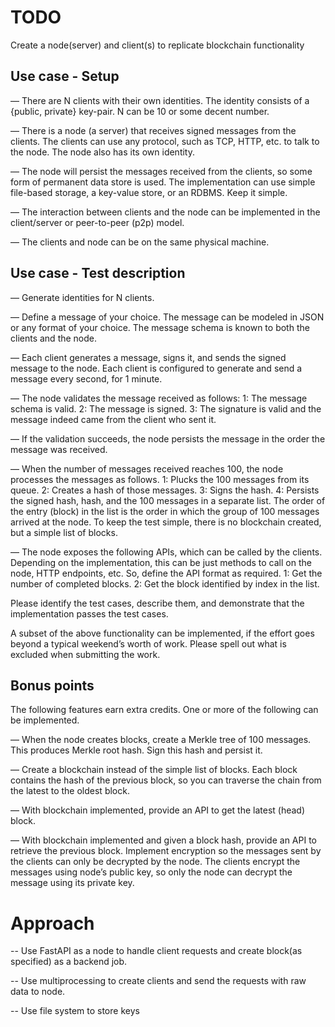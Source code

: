 
# TODO

Create a node(server) and client(s) to replicate blockchain functionality

## Use case - Setup
—  There are N clients with their own identities. The identity consists of a {public, private} key-pair. N can be 10 or some decent number.

—  There is a node (a server) that receives signed messages from the clients. The clients can use any protocol, such as TCP, HTTP, etc. to talk to the node. The node also has its own identity.

—  The node will persist the messages received from the clients, so some form of permanent data store is used. The implementation can use simple file-based storage, a key-value store, or an RDBMS. Keep it simple. 

—  The interaction between clients and the node can be implemented in the client/server or peer-to-peer (p2p) model.

—  The clients and node can be on the same physical machine. 

## Use case - Test description
—  Generate identities for N clients.

—  Define a message of your choice. The message can be modeled in JSON or any format of your choice. The message schema is known to both the clients and the node. 

—  Each client generates a message, signs it, and sends the signed message to the node. Each client is configured to generate and send a message every second, for 1 minute.

—  The node validates the message received as follows:
1:  The message schema is valid.
2:  The message is signed.
3:  The signature is valid and the message indeed came from the client who sent it.

—  If the validation succeeds, the node persists the message in the order the message was received.

—  When the number of messages received reaches 100, the node processes the messages as follows.
1:  Plucks the 100 messages from its queue.
2:  Creates a hash of those messages.
3:  Signs the hash.
4:  Persists the signed hash, hash, and the 100 messages in a separate list. The order of the entry (block) in the list is the order in which the group of 100 messages arrived at the node. To keep the test simple, there is no blockchain created, but a simple list of blocks.

—  The node exposes the following APIs, which can be called by the clients. Depending on the implementation, this can be just methods to call on the node, HTTP endpoints, etc. So, define the API format as required.
1:  Get the number of completed blocks.
2:  Get the block identified by index in the list.

Please identify the test cases, describe them, and demonstrate that the implementation passes the test cases.

A subset of the above functionality can be implemented, if the effort goes beyond a typical weekend’s worth of work. Please spell out what is excluded when submitting the work.

## Bonus points

The following features earn extra credits. One or more of the following can be implemented.

—  When the node creates blocks, create a Merkle tree of 100 messages. This produces Merkle root hash. Sign this hash and persist it.

—  Create a blockchain instead of the simple list of blocks. Each block contains the hash of the previous block, so you can traverse the chain from the latest to the oldest block.

—  With blockchain implemented, provide an API to get the latest (head) block.

—  With blockchain implemented and given a block hash, provide an API to retrieve the previous block.
Implement encryption so the messages sent by the clients can only be decrypted by the node. The clients encrypt the messages using node’s public key, so only the node can decrypt the message using its private key.


# Approach

-- Use FastAPI as a node to handle client requests and create block(as specified) as a backend job.

-- Use multiprocessing to create clients and send the requests with raw data to node.

-- Use file system to store keys